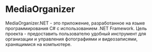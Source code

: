 # MediaOrganizer
MediaOrganizer.NET - это приложение, разработанное на языке программирования C# с использованием .NET Framework. Цель проекта - предоставить пользователю удобный инструмент для организации и управления фотографиями и видеозаписями, хранящимися на компьютере.
